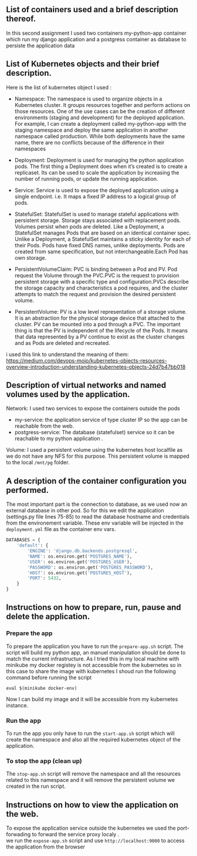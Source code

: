 

## List of containers used and a brief description thereof.

In this second assignment I used two containers my-python-app container which run my django application and a postgress container as database to persiste the application data

## List of Kubernetes objects and their brief description.

Here is the list of kubernetes object I used :

- Namespace: The namespace is used to organize objects in a Kubernetes cluster. It groups resources together and perform actions on those resources. One of the use cases can be the creation of different environments (staging and development) for the deployed application. For example, I can create a deployment called my-python-app with the staging namespace and deploy the same application in another namespace called production. While both deployments have the same name, there are no conflicts because of the difference in their namespaces

- Deployment: Deployment is used for managing the python application pods. The first thing a Deployment does when it’s created is to create a replicaset. Its can be used to scale the application by increasing the number of running pods, or update the running application.

- Service: Service is used to expose the deployed application using a single endpoint. i.e. It maps a fixed IP address to a logical group of pods.

- StatefulSet: StatefulSet is used to manage stateful applications with persistent storage. Storage stays associated with replacement pods. Volumes persist when pods are deleted. Like a Deployment, a StatefulSet manages Pods that are based on an identical container spec. Unlike a Deployment, a StatefulSet maintains a sticky identity for each of their Pods. Pods have fixed DNS names, unlike deployments. Pods are created from same specification, but not interchangeable.Each Pod has own storage.

- PersistentVolumeClaim: PVC is binding between a Pod and PV. Pod request the Volume through the PVC.PVC is the request to provision persistent storage with a specific type and configuration.PVCs describe the storage capacity and characteristics a pod requires, and the cluster attempts to match the request and provision the desired persistent volume.

- PersistentVolume: PV is a low level representation of a storage volume. It is an abstraction for the physical storage device that attached to the cluster. PV can be mounted into a pod through a PVC. The important thing is that the PV is independent of the lifecycle of the Pods. It means that data represented by a PV continue to exist as the cluster changes and as Pods are deleted and recreated.

i used this link to understand the meaning of them: https://medium.com/devops-mojo/kubernetes-objects-resources-overview-introduction-understanding-kubernetes-objects-24d7b47bb018

## Description of virtual networks and named volumes used by the application.

Network: I used two services to expose the containers outside the pods

- my-service: the application service of type cluster IP so the app can be reachable from the web.
- postgress-service: The database (statefulset) service so it can be reachable to my python application .

Volume: I used a persistent volume using the kubernetes host localfile as we do not have any NFS for this purpose. This persistent volume is mapped to the local `/mnt/pg` folder.

## A description of the container configuration you performed.

The most important part is the connection to database, as we used now an external database in other pod.
So for this we edit the application (settings.py file lines 75-85) to read the database hostname and credentials from the environement variable. These env variable will be injected in the `deployment.yml` file as the container env vars.

```py
DATABASES = {
    'default': {
        'ENGINE': 'django.db.backends.postgresql',
        'NAME': os.environ.get('POSTGRES_NAME'),
        'USER': os.environ.get('POSTGRES_USER'),
        'PASSWORD': os.environ.get('POSTGRES_PASSWORD'),
        'HOST': os.environ.get('POSTGRES_HOST'),
        'PORT': 5432,
    }
}
```

## Instructions on how to prepare, run, pause and delete the application.

### Prepare the app

To prepare the application you have to run the `prepare-app.sh` script. The script will build my python app, an manuel manipulation should be done to match the current infrastructure. As I tried this in my local machine with minikube my docker registey is not accessible from the kubernetes so in this case to share the image with kubernetes I shoud run the following command before running the script

```
eval $(minikube docker-env)
```

Now I can build my image and it will be accessible from my kubernetes instance.

### Run the app

To run the app you only have to run the `start-app.sh` script which will create the namespace and also all the required kubernetes object of the application.

### To stop the app (clean up)

The `stop-app.sh` script will remove the namespace and all the resources related to this namespace and it will remove the persistent volume we created in the run script.

## Instructions on how to view the application on the web.

To expose the application service outside the kubernetes we used the port-forwading to forward the service proxy localy .  
we run the `expose-app.sh` script and use `http://localhost:9000` to access the application from the browser
